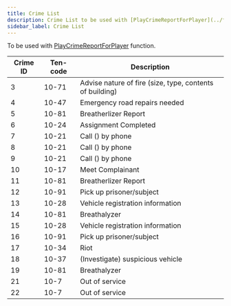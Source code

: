 ```yaml
---
title: Crime List
description: Crime List to be used with [PlayCrimeReportForPlayer](../functions/PlayCrimeReportForPlayer) function.
sidebar_label: Crime List
---
```


To be used with [PlayCrimeReportForPlayer](../functions/PlayCrimeReportForPlayer) function.

| Crime ID | Ten-code | Description                                              |
| -------- | -------- | -------------------------------------------------------- |
| 3        | 10-71    | Advise nature of fire (size, type, contents of building) |
| 4        | 10-47    | Emergency road repairs needed                            |
| 5        | 10-81    | Breatherlizer Report                                     |
| 6        | 10-24    | Assignment Completed                                     |
| 7        | 10-21    | Call () by phone                                         |
| 8        | 10-21    | Call () by phone                                         |
| 9        | 10-21    | Call () by phone                                         |
| 10       | 10-17    | Meet Complainant                                         |
| 11       | 10-81    | Breatherlizer Report                                     |
| 12       | 10-91    | Pick up prisoner/subject                                 |
| 13       | 10-28    | Vehicle registration information                         |
| 14       | 10-81    | Breathalyzer                                             |
| 15       | 10-28    | Vehicle registration information                         |
| 16       | 10-91    | Pick up prisoner/subject                                 |
| 17       | 10-34    | Riot                                                     |
| 18       | 10-37    | (Investigate) suspicious vehicle                         |
| 19       | 10-81    | Breathalyzer                                             |
| 21       | 10-7     | Out of service                                           |
| 22       | 10-7     | Out of service                                           |
